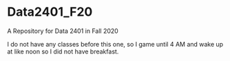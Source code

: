 # Data2401_F20
A Repository for Data 2401 in Fall 2020

I do not have any classes before this one, so I game until 4 AM and wake up at like noon so I did not have breakfast.